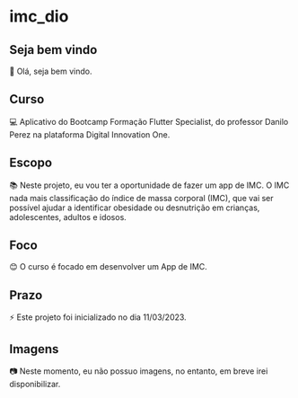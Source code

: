 # imc_dio

## Seja bem vindo

👋 Olá, seja bem vindo.

## Curso

💻 Aplicativo do Bootcamp Formação Flutter Specialist, do professor Danilo Perez na plataforma Digital Innovation One.

## Escopo

📚 Neste projeto, eu vou ter a oportunidade de fazer um app de IMC. O IMC nada mais classificação do índice de massa corporal (IMC), que vai ser possível ajudar a identificar obesidade ou desnutrição em crianças, adolescentes, adultos e idosos.

## Foco

😊 O curso é focado em desenvolver um App de IMC.

## Prazo

⚡ Este projeto foi inicializado no dia 11/03/2023.

## Imagens

:camera: Neste momento, eu não possuo imagens, no entanto, em breve irei disponibilizar.


